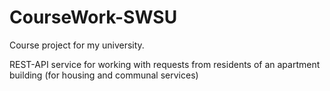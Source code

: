 # CourseWork-SWSU
Course project for my  university. 

REST-API service for working with requests from residents of an apartment building (for housing and communal services)
